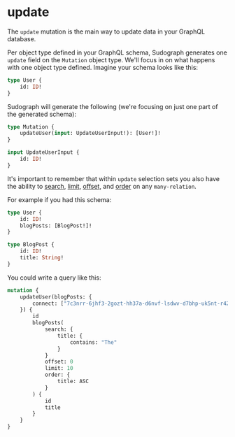 # update

The `update` mutation is the main way to update data in your GraphQL database.

Per object type defined in your GraphQL schema, Sudograph generates one `update` field on the `Mutation` object type. We'll focus in on what happens with one object type defined. Imagine your schema looks like this:

```graphql
type User {
    id: ID!
}
```

Sudograph will generate the following (we're focusing on just one part of the generated schema):

```graphql
type Mutation {
	updateUser(input: UpdateUserInput!): [User!]!
}

input UpdateUserInput {
	id: ID!
}
```

It's important to remember that within `update` selection sets you also have the ability to [search](./generated-schema-search.md), [limit](./generated-schema-limit.md), [offset](./generated-schema-offset.md), and [order](./generated-schema-order.md) on any `many-relation`.

For example if you had this schema:

```graphql
type User {
    id: ID!
    blogPosts: [BlogPost!]!
}

type BlogPost {
    id: ID!
    title: String!
}
```

You could write a query like this:

```graphql
mutation {
    updateUser(blogPosts: {
        connect: ["7c3nrr-6jhf3-2gozt-hh37a-d6nvf-lsdwv-d7bhp-uk5nt-r42y"]
    }) {
        id
        blogPosts(
            search: {
                title: {
                    contains: "The"
                }
            }
            offset: 0
            limit: 10
            order: {
                title: ASC
            }
        ) {
            id
            title
        }
    }
}
```